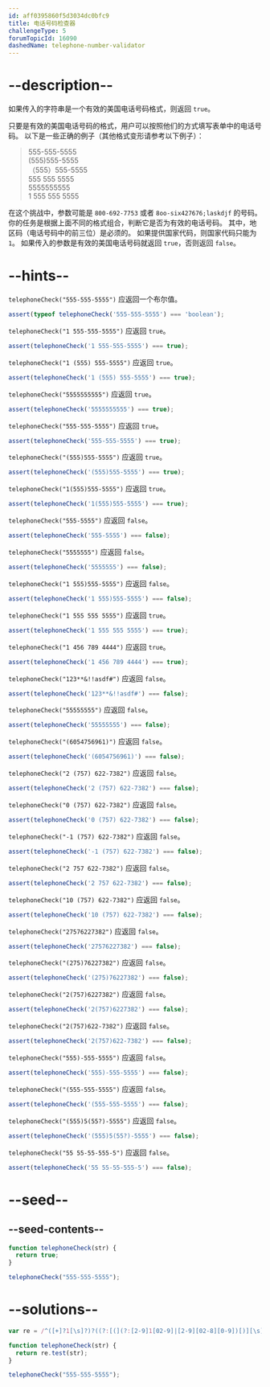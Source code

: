 ```yaml
---
id: aff0395860f5d3034dc0bfc9
title: 电话号码检查器
challengeType: 5
forumTopicId: 16090
dashedName: telephone-number-validator
---
```


# --description--

如果传入的字符串是一个有效的美国电话号码格式，则返回 `true`。

只要是有效的美国电话号码的格式，用户可以按照他们的方式填写表单中的电话号码。 以下是一些正确的例子（其他格式变形请参考以下例子）：

<blockquote>555-555-5555 <br> (555)555-5555 <br> （555）555-5555 <br> 555 555 5555 <br> 5555555555 <br> 1 555 555 5555</blockquote>

在这个挑战中，参数可能是 `800-692-7753` 或者 `8oo-six427676;laskdjf` 的号码。 你的任务是根据上面不同的格式组合，判断它是否为有效的电话号码。 其中，地区码（电话号码中的前三位）是必须的。 如果提供国家代码，则国家代码只能为 `1`。 如果传入的参数是有效的美国电话号码就返回 `true`，否则返回 `false`。

# --hints--

`telephoneCheck("555-555-5555")` 应返回一个布尔值。

```js
assert(typeof telephoneCheck('555-555-5555') === 'boolean');
```

`telephoneCheck("1 555-555-5555")` 应返回 `true`。

```js
assert(telephoneCheck('1 555-555-5555') === true);
```

`telephoneCheck("1 (555) 555-5555")` 应返回 `true`。

```js
assert(telephoneCheck('1 (555) 555-5555') === true);
```

`telephoneCheck("5555555555")` 应返回 `true`。

```js
assert(telephoneCheck('5555555555') === true);
```

`telephoneCheck("555-555-5555")` 应返回 `true`。

```js
assert(telephoneCheck('555-555-5555') === true);
```

`telephoneCheck("(555)555-5555")` 应返回 `true`。

```js
assert(telephoneCheck('(555)555-5555') === true);
```

`telephoneCheck("1(555)555-5555")` 应返回 `true`。

```js
assert(telephoneCheck('1(555)555-5555') === true);
```

`telephoneCheck("555-5555")` 应返回 `false`。

```js
assert(telephoneCheck('555-5555') === false);
```

`telephoneCheck("5555555")` 应返回 `false`。

```js
assert(telephoneCheck('5555555') === false);
```

`telephoneCheck("1 555)555-5555")` 应返回 `false`。

```js
assert(telephoneCheck('1 555)555-5555') === false);
```

`telephoneCheck("1 555 555 5555")` 应返回 `true`。

```js
assert(telephoneCheck('1 555 555 5555') === true);
```

`telephoneCheck("1 456 789 4444")` 应返回 `true`。

```js
assert(telephoneCheck('1 456 789 4444') === true);
```

`telephoneCheck("123**&!!asdf#")` 应返回 `false`。

```js
assert(telephoneCheck('123**&!!asdf#') === false);
```

`telephoneCheck("55555555")` 应返回 `false`。

```js
assert(telephoneCheck('55555555') === false);
```

`telephoneCheck("(6054756961)")` 应返回 `false`。

```js
assert(telephoneCheck('(6054756961)') === false);
```

`telephoneCheck("2 (757) 622-7382")` 应返回 `false`。

```js
assert(telephoneCheck('2 (757) 622-7382') === false);
```

`telephoneCheck("0 (757) 622-7382")` 应返回 `false`。

```js
assert(telephoneCheck('0 (757) 622-7382') === false);
```

`telephoneCheck("-1 (757) 622-7382")` 应返回 `false`。

```js
assert(telephoneCheck('-1 (757) 622-7382') === false);
```

`telephoneCheck("2 757 622-7382")` 应返回 `false`。

```js
assert(telephoneCheck('2 757 622-7382') === false);
```

`telephoneCheck("10 (757) 622-7382")` 应返回 `false`。

```js
assert(telephoneCheck('10 (757) 622-7382') === false);
```

`telephoneCheck("27576227382")` 应返回 `false`。

```js
assert(telephoneCheck('27576227382') === false);
```

`telephoneCheck("(275)76227382")` 应返回 `false`。

```js
assert(telephoneCheck('(275)76227382') === false);
```

`telephoneCheck("2(757)6227382")` 应返回 `false`。

```js
assert(telephoneCheck('2(757)6227382') === false);
```

`telephoneCheck("2(757)622-7382")` 应返回 `false`。

```js
assert(telephoneCheck('2(757)622-7382') === false);
```

`telephoneCheck("555)-555-5555")` 应返回 `false`。

```js
assert(telephoneCheck('555)-555-5555') === false);
```

`telephoneCheck("(555-555-5555")` 应返回 `false`。

```js
assert(telephoneCheck('(555-555-5555') === false);
```

`telephoneCheck("(555)5(55?)-5555")` 应返回 `false`。

```js
assert(telephoneCheck('(555)5(55?)-5555') === false);
```

`telephoneCheck("55 55-55-555-5")` 应返回 `false`。

```js
assert(telephoneCheck('55 55-55-555-5') === false);
```

# --seed--

## --seed-contents--

```js
function telephoneCheck(str) {
  return true;
}

telephoneCheck("555-555-5555");
```

# --solutions--

```js
var re = /^([+]?1[\s]?)?((?:[(](?:[2-9]1[02-9]|[2-9][02-8][0-9])[)][\s]?)|(?:(?:[2-9]1[02-9]|[2-9][02-8][0-9])[\s.-]?)){1}([2-9]1[02-9]|[2-9][02-9]1|[2-9][02-9]{2}[\s.-]?){1}([0-9]{4}){1}$/;

function telephoneCheck(str) {
  return re.test(str);
}

telephoneCheck("555-555-5555");
```
